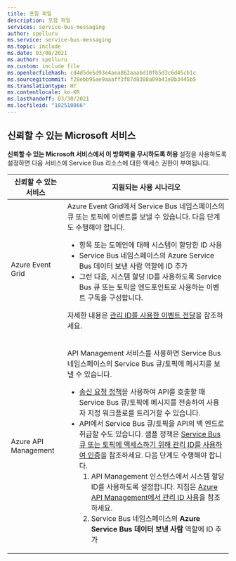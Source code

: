 ```yaml
---
title: 포함 파일
description: 포함 파일
services: service-bus-messaging
author: spelluru
ms.service: service-bus-messaging
ms.topic: include
ms.date: 03/08/2021
ms.author: spelluru
ms.custom: include file
ms.openlocfilehash: cd4d5de5d93e4aea862aaabd10fb5d3c6d45cb1c
ms.sourcegitcommit: f28ebb95ae9aaaff3f87d8388a09b41e0b3445b5
ms.translationtype: HT
ms.contentlocale: ko-KR
ms.lasthandoff: 03/30/2021
ms.locfileid: "102510866"
---
```

## <a name="trusted-microsoft-services"></a>신뢰할 수 있는 Microsoft 서비스
**신뢰할 수 있는 Microsoft 서비스에서 이 방화벽을 무시하도록 허용** 설정을 사용하도록 설정하면 다음 서비스에 Service Bus 리소스에 대한 액세스 권한이 부여됩니다.

| 신뢰할 수 있는 서비스 | 지원되는 사용 시나리오 | 
| --------------- | ------------------------- | 
| Azure Event Grid | Azure Event Grid에서 Service Bus 네임스페이스의 큐 또는 토픽에 이벤트를 보낼 수 있습니다. 다음 단계도 수행해야 합니다. <ul><li>항목 또는 도메인에 대해 시스템이 할당한 ID 사용</li><li>Service Bus 네임스페이스의 Azure Service Bus 데이터 보낸 사람 역할에 ID 추가</li><li>그런 다음, 시스템 할당 ID를 사용하도록 Service Bus 큐 또는 토픽을 엔드포인트로 사용하는 이벤트 구독을 구성합니다.</li></ul> <p>자세한 내용은 [관리 ID를 사용한 이벤트 전달](../articles/event-grid/managed-service-identity.md)을 참조하세요.</p>|
| Azure API Management | <p>API Management 서비스를 사용하면 Service Bus 네임스페이스의 Service Bus 큐/토픽에 메시지를 보낼 수 있습니다.</p><ul><li>[송신 요청 정책](../articles/api-management/api-management-sample-send-request.md)을 사용하여 API를 호출할 때 Service Bus 큐/토픽에 메시지를 전송하여 사용자 지정 워크플로를 트리거할 수 있습니다.</li><li>API에서 Service Bus 큐/토픽을 API의 백 엔드로 취급할 수도 있습니다. 샘플 정책은 [Service Bus 큐 또는 토픽에 액세스하기 위해 관리 ID를 사용하여 인증](https://github.com/Azure/api-management-policy-snippets/blob/master/examples/Authenticate%20using%20Managed%20Identity%20to%20access%20Service%20Bus.xml)을 참조하세요. 다음 단계도 수행해야 합니다.<ol><li>API Management 인스턴스에서 시스템 할당 ID를 사용하도록 설정합니다. 지침은 [Azure API Management에서 관리 ID 사용](../articles/api-management/api-management-howto-use-managed-service-identity.md)을 참조하세요.</li><li>Service Bus 네임스페이스의 **Azure Service Bus 데이터 보낸 사람** 역할에 ID 추가</li></ol></li></ul> | 